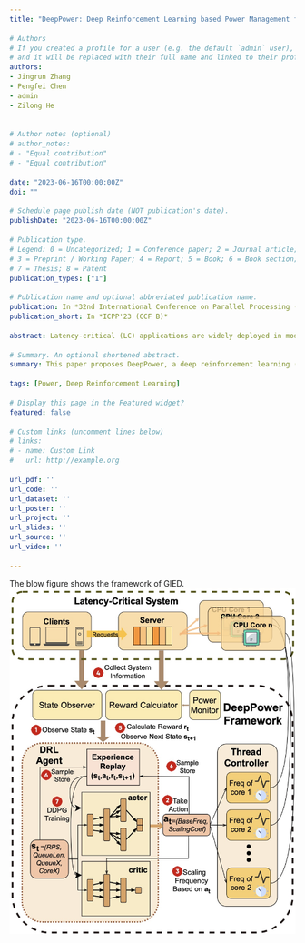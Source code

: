 ```yaml
---
title: "DeepPower: Deep Reinforcement Learning based Power Management for Latency Critical Applications in Multi-core Systems"

# Authors
# If you created a profile for a user (e.g. the default `admin` user), write the username (folder name) here 
# and it will be replaced with their full name and linked to their profile.
authors:
- Jingrun Zhang
- Pengfei Chen
- admin
- Zilong He


# Author notes (optional)
# author_notes:
# - "Equal contribution"
# - "Equal contribution"

date: "2023-06-16T00:00:00Z"
doi: ""

# Schedule page publish date (NOT publication's date).
publishDate: "2023-06-16T00:00:00Z"

# Publication type.
# Legend: 0 = Uncategorized; 1 = Conference paper; 2 = Journal article;
# 3 = Preprint / Working Paper; 4 = Report; 5 = Book; 6 = Book section;
# 7 = Thesis; 8 = Patent
publication_types: ["1"]

# Publication name and optional abbreviated publication name.
publication: In *32nd International Conference on Parallel Processing (CCF B)*
publication_short: In *ICPP'23 (CCF B)*

abstract: Latency-critical (LC) applications are widely deployed in modern datacenters. Effective power management for LC applications can yield significant cost savings. However, it poses a significant challenge in maintaining the desired Service Level Aggrement (SLA) levels. Prior researches have mainly emphasized predicting the service time of request and utilize heuristic algorithms for CPU frequency adjustment. Unfortunately, the control granularity is limited to the request level and manual feature selection is needed. This paper proposes DeepPower, a deep reinforcement learning (DRL) based power management solution for LC applications. DeepPower comprises two key components, a DRL agent for monitoring the system load changes and a thread controller for CPU frequency adjustment. Considering the high overhead of the neural network and the short service time of requests, it is infeasible to employ DRL for direct adjustment of CPU frequency at the request level. Instead, DeepPower proposes a hierarchical control mechanism. That means the DRL agent adjusts the parameter of thread controller with longer intervals, and thread controller adjusts the CPU frequency with shorter intervals.  This control mechanism enables DeepPower to adapt to dynamic workloads and achieves fine-grained frequency adjustments. We evaluate DeepPower with some common LC applications under dynamic workload. The experimental results show that DeepPower saves up to 28.4\% power compared with state-of-the-art methods and reduces the percentage of request timeout.

# Summary. An optional shortened abstract.
summary: This paper proposes DeepPower, a deep reinforcement learning (DRL) based power management solution for LC applications. DeepPower comprises two key components, a DRL agent for monitoring the system load changes and a thread controller for CPU frequency adjustment. 

tags: [Power, Deep Reinforcement Learning]

# Display this page in the Featured widget?
featured: false

# Custom links (uncomment lines below)
# links:
# - name: Custom Link
#   url: http://example.org

url_pdf: ''
url_code: ''
url_dataset: ''
url_poster: ''
url_project: ''
url_slides: ''
url_source: ''
url_video: ''

---
```

The blow figure shows the framework of GIED.
![DeepPower Framework](./DeepPower.jpg)
